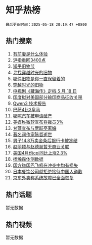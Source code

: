 # 知乎热榜

`最后更新时间：2025-05-18 20:19:47 +0800`

## 热门搜索

1. [有前妻是什么体验](https://www.zhihu.com/search?q=%E6%9C%89%E5%89%8D%E5%A6%BB%E6%98%AF%E4%BB%80%E4%B9%88%E4%BD%93%E9%AA%8C)
1. [沪指重回3400点](https://www.zhihu.com/search?q=%E6%B2%AA%E6%8C%87%E9%87%8D%E5%9B%9E3400%E7%82%B9)
1. [知乎旧物节](https://www.zhihu.com/search?q=%E7%9F%A5%E4%B9%8E%E6%97%A7%E7%89%A9%E8%8A%82)
1. [寻找穿越时光的旧物](https://www.zhihu.com/search?q=%E5%AF%BB%E6%89%BE%E7%A9%BF%E8%B6%8A%E6%97%B6%E5%85%89%E7%9A%84%E6%97%A7%E7%89%A9)
1. [哪件旧物是你一直保留着的](https://www.zhihu.com/search?q=%E5%93%AA%E4%BB%B6%E6%97%A7%E7%89%A9%E6%98%AF%E4%BD%A0%E4%B8%80%E7%9B%B4%E4%BF%9D%E7%95%99%E7%9D%80%E7%9A%84)
1. [穿越时光的旧物](https://www.zhihu.com/search?q=%E7%A9%BF%E8%B6%8A%E6%97%B6%E5%85%89%E7%9A%84%E6%97%A7%E7%89%A9)
1. [电视剧《藏海传》定档 5 月 18 日](https://www.zhihu.com/search?q=%E7%94%B5%E8%A7%86%E5%89%A7%E3%80%8A%E8%97%8F%E6%B5%B7%E4%BC%A0%E3%80%8B%E5%AE%9A%E6%A1%A3%205%20%E6%9C%88%2018%20%E6%97%A5)
1. [印度拟对美国部分输印商品征收关税](https://www.zhihu.com/search?q=%E5%8D%B0%E5%BA%A6%E6%8B%9F%E5%AF%B9%E7%BE%8E%E5%9B%BD%E9%83%A8%E5%88%86%E8%BE%93%E5%8D%B0%E5%95%86%E5%93%81%E5%BE%81%E6%94%B6%E5%85%B3%E7%A8%8E)
1. [Qwen3 技术报告](https://www.zhihu.com/search?q=Qwen3%20%E6%8A%80%E6%9C%AF%E6%8A%A5%E5%91%8A)
1. [巴萨4比3皇马](https://www.zhihu.com/search?q=%E5%B7%B4%E8%90%A84%E6%AF%943%E7%9A%87%E9%A9%AC)
1. [哪咤汽车被申请破产](https://www.zhihu.com/search?q=%E5%93%AA%E5%92%A4%E6%B1%BD%E8%BD%A6%E8%A2%AB%E7%94%B3%E8%AF%B7%E7%A0%B4%E4%BA%A7)
1. [美媒称微软宣布将裁员3%](https://www.zhihu.com/search?q=%E7%BE%8E%E5%AA%92%E7%A7%B0%E5%BE%AE%E8%BD%AF%E5%AE%A3%E5%B8%83%E5%B0%86%E8%A3%81%E5%91%983%25)
1. [甘薇宣布与贾跃亭离婚](https://www.zhihu.com/search?q=%E7%94%98%E8%96%87%E5%AE%A3%E5%B8%83%E4%B8%8E%E8%B4%BE%E8%B7%83%E4%BA%AD%E7%A6%BB%E5%A9%9A)
1. [著名词作家陈哲逝世](https://www.zhihu.com/search?q=%E8%91%97%E5%90%8D%E8%AF%8D%E4%BD%9C%E5%AE%B6%E9%99%88%E5%93%B2%E9%80%9D%E4%B8%96)
1. [男子14.8万卖金条后银行卡被冻结](https://www.zhihu.com/search?q=%E7%94%B7%E5%AD%9014.8%E4%B8%87%E5%8D%96%E9%87%91%E6%9D%A1%E5%90%8E%E9%93%B6%E8%A1%8C%E5%8D%A1%E8%A2%AB%E5%86%BB%E7%BB%93)
1. [赵丽颖与赵德胤暂无商业关联](https://www.zhihu.com/search?q=%E8%B5%B5%E4%B8%BD%E9%A2%96%E4%B8%8E%E8%B5%B5%E5%BE%B7%E8%83%A4%E6%9A%82%E6%97%A0%E5%95%86%E4%B8%9A%E5%85%B3%E8%81%94)
1. [美国4月份cpi同比上涨2.3%](https://www.zhihu.com/search?q=%E7%BE%8E%E5%9B%BD4%E6%9C%88%E4%BB%BDcpi%E5%90%8C%E6%AF%94%E4%B8%8A%E6%B6%A82.3%25)
1. [杨瀚森体测数据](https://www.zhihu.com/search?q=%E6%9D%A8%E7%80%9A%E6%A3%AE%E4%BD%93%E6%B5%8B%E6%95%B0%E6%8D%AE)
1. [印方称印巴飞机在冲突中均有损失](https://www.zhihu.com/search?q=%E5%8D%B0%E6%96%B9%E7%A7%B0%E5%8D%B0%E5%B7%B4%E9%A3%9E%E6%9C%BA%E5%9C%A8%E5%86%B2%E7%AA%81%E4%B8%AD%E5%9D%87%E6%9C%89%E6%8D%9F%E5%A4%B1)
1. [日本餐饮公司就拒绝接待中国人道歉](https://www.zhihu.com/search?q=%E6%97%A5%E6%9C%AC%E9%A4%90%E9%A5%AE%E5%85%AC%E5%8F%B8%E5%B0%B1%E6%8B%92%E7%BB%9D%E6%8E%A5%E5%BE%85%E4%B8%AD%E5%9B%BD%E4%BA%BA%E9%81%93%E6%AD%89)
1. [京东外卖称系统故障已全面恢复](https://www.zhihu.com/search?q=%E4%BA%AC%E4%B8%9C%E5%A4%96%E5%8D%96%E7%A7%B0%E7%B3%BB%E7%BB%9F%E6%95%85%E9%9A%9C%E5%B7%B2%E5%85%A8%E9%9D%A2%E6%81%A2%E5%A4%8D)

## 热门话题

暂无数据

## 热门视频

暂无数据